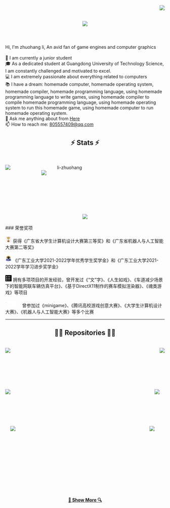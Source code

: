 <img align="right" src="https://visitor-badge.laobi.icu/badge?page_id=yang-shuohao.yang-shuohao">

<h1 align="center">
  <a href="https://git.io/typing-svg">
    <img src="https://readme-typing-svg.herokuapp.com/?lines=Hello,+There!+👋;This+is+zhuohang+li....;Nice+to+meet+you!&center=true&size=30">
  </a>
</h1>

<br>
<p align="left">
  Hi, I'm zhuohang li, An avid fan of game engines and computer graphics
  <br>
  <br>   
  🔬 I am currently a junior student 
  <br>  
  🎓 As a dedicated student at Guangdong University of Technology Science, I am constantly challenged and motivated to excel.
  <br>
  💻 I am extremely passionate about everything related to computers
  <br>
  📚 I have a dream: homemade computer, homemade operating system, homemade compiler, homemade programming language, using homemade programming language to write games, using homemade compiler to compile homemade programming language, using homemade operating system to run this homemade game, using homemade computer to run homemade operating system.
  <br>
  💬 Ask me anything about from <a href="https://github.com/Li-ZhuoHang/Li-ZhuoHang/pulls" title="Issues">Here</a>
  <br>
  📫 How to reach me: <a href="mailto: 805557409@qq.com">805557409@qq.com</a>
</p>

<h2 align="center">⚡ Stats ⚡</h2>
<br>
<p align=center>
  <div align=center>
    <a href="https://github.com/denvercoder1/github-readme-streak-stats" title="Go to Source">
      <img align="left" width=390 src="https://github-readme-streak-stats.herokuapp.com/?user=li-zhuohang&theme=react&border=61dafb&hide_border=true" alt="li-zhuohang" />
    </a>
    <a href="https://github.com/anuraghazra/github-readme-stats" title="Go to Source">
      <img align="right" width=390 src="https://github-readme-stats.vercel.app/api?username=li-zhuohang&show_icons=true&theme=react&border_color=61dafb&hide_border=true" />
    </a>
  </div>
  <br><br><br><br><br><br><br><br><br>
  <div align=center>
    <a href="https://github.com/anuraghazra/github-readme-stats">
      <img width=325 align="center" src="https://github-readme-stats.vercel.app/api/top-langs/?username=li-zhuohang&hide=c%23,powershell,Mathematica,Ruby,Objective-C,Objective-C%2b%2b,Cuda&title_color=61dafb&text_color=ffffff&icon_color=61dafb&bg_color=20232a&langs_count=8&layout=compact&border_color=61dafb&hide_border=true" />
    </a>
  </div>
  <br>
  ### 荣誉奖项
  <br>
  <br><a href="https://github.com/Li-ZhuoHang/Li-ZhuoHang/blob/master/README.md"><code><img height="20" src="./images/cup.png"></code></a> 获得《广东省大学生计算机设计大赛第三等奖》和《广东省机器人与人工智能大赛第二等奖》<br>
  <br><a href="https://github.com/Li-ZhuoHang/Li-ZhuoHang/blob/master/README.md"><code><img height="20" src="./images/scholarship.png"></code></a> 《广东工业大学2021-2022学年优秀学生奖学金》和《广东工业大学2021-2022学年学习进步奖学金》<br>
  <br><a href="https://github.com/Li-ZhuoHang/Li-ZhuoHang/blob/master/README.md"><code><img height="20" src="./images/Project.png"></code></a> 拥有多项项目的开发经验，曾开发过《“文”字》、《人生如戏》、《车道减少场景下的智能网联车辆仿真平台》、《基于DirectX11制作的赛车模拟渲染器》、《魂类游戏》等项目<br>
  <br><a href="https://github.com/Li-ZhuoHang/Li-ZhuoHang/blob/master/README.md"><code><img height="20" src="./images/game.png"></code></a> 曾参加过《minigame》、《腾讯高校游戏创意大赛》、《大学生计算机设计大赛》、《机器人与人工智能大赛》等多个比赛<br>
</p>

<hr>

<h2 align="center">👨‍💻 Repositories 👨‍💻</h2>
<br>
<div width="100%" align="center">
  <a align="left" href="https://github.com/Li-ZhuoHang/DirectX11-s-Racing-renderer" title="DirectX11-s-Racing-renderer"><img align="left" height="115" src="https://github-readme-stats.vercel.app/api/pin/?username=li-zhuohang&repo=DirectX11-s-Racing-renderer&theme=react&border_color=61dafb&border_radius=10"></a>
  <a align="right" href="https://github.com/Li-ZhuoHang/FFTOceanWave_by_Unity" title="FFTOceanWave_by_Unity"><img align="right" height="135" src="https://github-readme-stats.vercel.app/api/pin/?username=li-zhuohang&repo=FFTOceanWave_by_Unity&theme=react&border_color=61dafb&border_radius=10"></a>
</div>

<br><br><br><br><br><br>
<div width="100%" align="center">
  <a align="left" href="https://github.com/Li-ZhuoHang/FFTOceanWave_by_DirectX_11" title="FFTOceanWave_by_DirectX_11"><img align="left" height="135" src="https://github-readme-stats.vercel.app/api/pin/?username=li-zhuohang&repo=FFTOceanWave_by_DirectX_11&theme=react&border_color=61dafb&border_radius=10"></a>
  
  <a align="right" href="https://github.com/Li-ZhuoHang/BloodReborne" title="BloodReborne"><img align="right" height="135" src="https://github-readme-stats.vercel.app/api/pin/?username=li-zhuohang&repo=BloodReborne&theme=react&border_color=61dafb&border_radius=10"></a>
</div>

<br><br><br><br><br><br>
<div width="100%" align="center">
  <a align="left" href="https://github.com/Li-ZhuoHang/Chinese_character" title="Chinese_character"><img align="left" height="115" src="https://github-readme-stats.vercel.app/api/pin/?username=li-zhuohang&repo=Chinese_character&theme=react&border_color=61dafb&border_radius=10"></a>
  <a align="right" href="https://github.com/Li-ZhuoHang/Life_is_like_a_play" title="Life_is_like_a_play"><img align="right" height="135" src="https://github-readme-stats.vercel.app/api/pin/?username=li-zhuohang&repo=Life_is_like_a_play&theme=react&border_color=61dafb&border_radius=10"></a>
</div>

<br><br><br><br><br><br>
<br><br><br><br><br><br>
<h4 align="center">
  <a href="https://github.com/Li-ZhuoHang?tab=repositories" title="Show Repositories">🔎 Show More 🔍</a>
</h4>




<!--
**yang-shuohao/yang-shuohao** is a ✨ _special_ ✨ repository because its `README.md` (this file) appears on your GitHub profile.

Here are some ideas to get you started:

- 🔭 I’m currently working on ...
- 🌱 I’m currently learning ...
- 👯 I’m looking to collaborate on ...
- 🤔 I’m looking for help with ...
- 💬 Ask me about ...
- 📫 How to reach me: ...
- 😄 Pronouns: ...
- ⚡ Fun fact: ...


Notes: If you want use this readme, firstly star it please. If you can't align your repositories like this, please change your repository desription to shorter than now. Maybe 4 or 5 word will be good.

![Metrics](https://metrics.lecoq.io/yang-shuohao?template=classic&base.header=0&base.activity=0&base.community=0&base.repositories=0&base.metadata=0&achievements=1&achievements.threshold=C&achievements.secrets=true&achievements.limit=0&config.timezone=Europe%2FIstanbul)

-->
